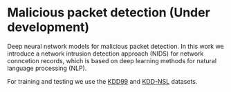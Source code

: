 # Malicious packet detection (Under development)
Deep neural network models for malicious packet detection.
In this work we introduce a network intrusion detection approach (NIDS) for network conncetion records, which is based on deep learning methods for natural language processing (NLP).

For training and testing we use the [KDD99](http://kdd.ics.uci.edu/databases/kddcup99/kddcup99.html) and [KDD-NSL](http://www.unb.ca/cic/datasets/nsl.html) datasets.

